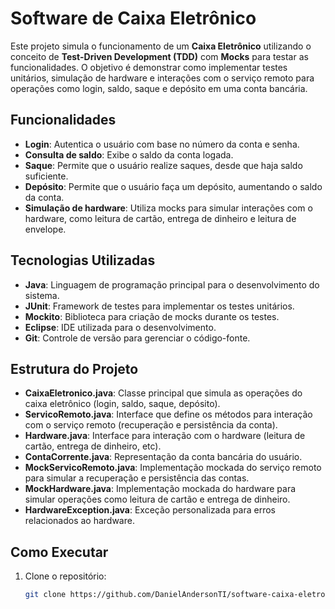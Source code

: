 # Software de Caixa Eletrônico

Este projeto simula o funcionamento de um **Caixa Eletrônico** utilizando o conceito de **Test-Driven Development (TDD)** com **Mocks** para testar as funcionalidades. O objetivo é demonstrar como implementar testes unitários, simulação de hardware e interações com o serviço remoto para operações como login, saldo, saque e depósito em uma conta bancária.

## Funcionalidades

- **Login**: Autentica o usuário com base no número da conta e senha.
- **Consulta de saldo**: Exibe o saldo da conta logada.
- **Saque**: Permite que o usuário realize saques, desde que haja saldo suficiente.
- **Depósito**: Permite que o usuário faça um depósito, aumentando o saldo da conta.
- **Simulação de hardware**: Utiliza mocks para simular interações com o hardware, como leitura de cartão, entrega de dinheiro e leitura de envelope.

## Tecnologias Utilizadas

- **Java**: Linguagem de programação principal para o desenvolvimento do sistema.
- **JUnit**: Framework de testes para implementar os testes unitários.
- **Mockito**: Biblioteca para criação de mocks durante os testes.
- **Eclipse**: IDE utilizada para o desenvolvimento.
- **Git**: Controle de versão para gerenciar o código-fonte.

## Estrutura do Projeto

- **CaixaEletronico.java**: Classe principal que simula as operações do caixa eletrônico (login, saldo, saque, depósito).
- **ServicoRemoto.java**: Interface que define os métodos para interação com o serviço remoto (recuperação e persistência da conta).
- **Hardware.java**: Interface para interação com o hardware (leitura de cartão, entrega de dinheiro, etc).
- **ContaCorrente.java**: Representação da conta bancária do usuário.
- **MockServicoRemoto.java**: Implementação mockada do serviço remoto para simular a recuperação e persistência das contas.
- **MockHardware.java**: Implementação mockada do hardware para simular operações como leitura de cartão e entrega de dinheiro.
- **HardwareException.java**: Exceção personalizada para erros relacionados ao hardware.

## Como Executar

1. Clone o repositório:

   ```bash
   git clone https://github.com/DanielAndersonTI/software-caixa-eletronico.git
